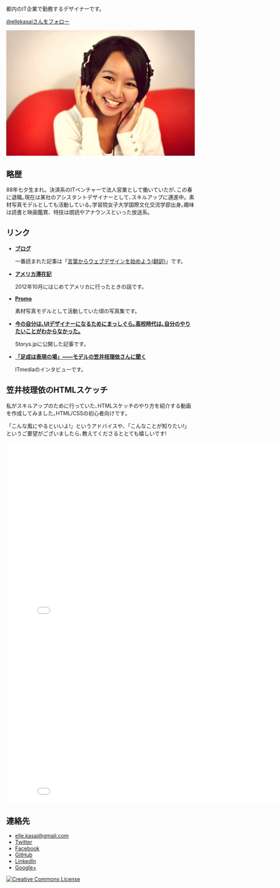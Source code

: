 都内のIT企業で勤務するデザイナーです。

<a href="https://twitter.com/ellekasai" class="twitter-follow-button" data-show-screen-name="false" data-show-count="true" data-size="large" data-lang="ja">@ellekasaiさんをフォロー</a>

![Elle Kasai 笠井枝理依](images/ellekasai.jpg)

## 略歴

88年七夕生まれ。決済系のITベンチャーで法人営業として働いていたが､この春に退職｡現在は某社のアシスタントデザイナーとして､スキルアップに邁進中。素材写真モデルとしても活動している｡学習院女子大学国際文化交流学部出身｡趣味は読書と映画鑑賞、特技は朗読やアナウンスといった放送系。

## リンク

* **[ブログ](http://ellekasai.com/)**

  一番読まれた記事は「[言葉からウェブデザインを始めよう(翻訳)](http://ellekasai.com/posts/this-is-a-web-page/)」です。

* **[アメリカ滞在記](http://krizel.ellekasai.com/)**

  2012年10月にはじめてアメリカに行ったときの話です。

* **[Promo](http://promo.ellekasai.com/)**

  素材写真モデルとして活動していた頃の写真集です。

* **[今の自分は､UIデザイナーになるためにまっしぐら｡高校時代は､自分のやりたいことがわからなかった｡](http://storys.jp/story/5047)**

  Storys.jpに公開した記事です。

* **[「足成は表現の場」――モデルの笠井枝理依さんに聞く](http://www.itmedia.co.jp/news/articles/1308/02/news021_2.html)**

  ITmediaのインタビューです。

## 笠井枝理依のHTMLスケッチ

私がスキルアップのために行っていた､HTMLス­ケッチのやり方を紹介する動画を作成­してみました｡HTML/CSSの初心者向けです｡

「こんな風にやるといいよ!」というアドバイスや­､「こんなことが知りたい!」というご要望がございましたら､教えてくださるととても­嬉しいです!

<iframe width="853" height="480" src="//www.youtube.com/embed/038wQNc_j1s?rel=0" frameborder="0" allowfullscreen></iframe><br/>

<iframe width="853" height="480" src="//www.youtube.com/embed/cMTDwuL1Mlk?rel=0" frameborder="0" allowfullscreen></iframe>

## 連絡先

* [elle.kasai@gmail.com](mailto:elle.kasai@gmail.com)
* [Twitter](http://twitter.com/ellekasai)
* [Facebook](http://facebook.com/elle.kasai)
* [GitHub](http://github.com/ellekasai)
* [LinkedIn](http://www.linkedin.com/in/ellekasai)
* [Google+](https://plus.google.com/110578585985399309952?rel=author)

<a rel="license" href="http://creativecommons.org/licenses/by-sa/4.0/deed.en_US" ><img alt="Creative Commons License" style="border-width:0" src="http://i.creativecommons.org/l/by-sa/4.0/88x31.png" /></a>
